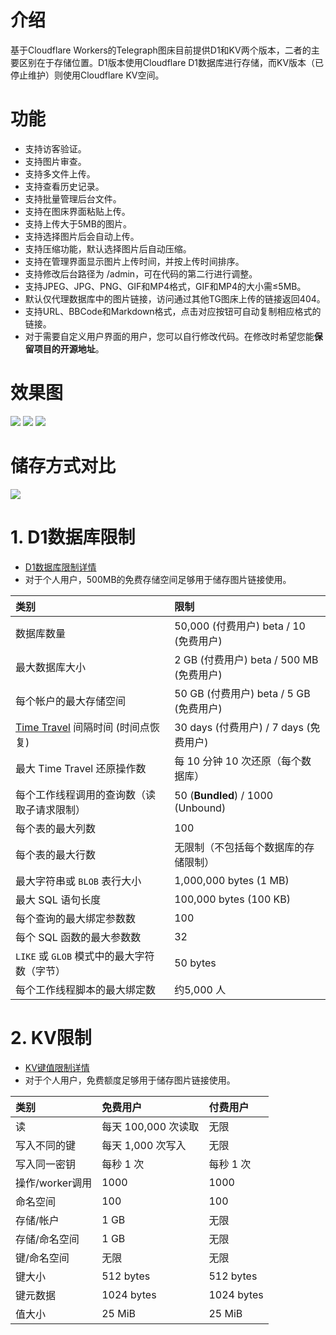 # 介绍

基于Cloudflare Workers的Telegraph图床目前提供D1和KV两个版本，二者的主要区别在于存储位置。D1版本使用Cloudflare D1数据库进行存储，而KV版本（已停止维护）则使用Cloudflare KV空间。

# 功能

- 支持访客验证。
- 支持图片审查。
- 支持多文件上传。
- 支持查看历史记录。
- 支持批量管理后台文件。
- 支持在图床界面粘贴上传。
- 支持上传大于5MB的图片。
- 支持选择图片后会自动上传。
- 支持压缩功能，默认选择图片后自动压缩。
- 支持在管理界面显示图片上传时间，并按上传时间排序。
- 支持修改后台路径为 /admin，可在代码的第二行进行调整。
- 支持JPEG、JPG、PNG、GIF和MP4格式，GIF和MP4的大小需≤5MB。
- 默认仅代理数据库中的图片链接，访问通过其他TG图床上传的链接返回404。
- 支持URL、BBCode和Markdown格式，点击对应按钮可自动复制相应格式的链接。
- 对于需要自定义用户界面的用户，您可以自行修改代码。在修改时希望您能**保留项目的开源地址**。

# 效果图
![](http://kycloud3.koyoo.cn/2024082909911202408291512219124.png)
![](http://kycloud3.koyoo.cn/2024082977e50202408291512218799.png)
![](http://kycloud3.koyoo.cn/20240829639cf202408291512214544.png)

# 储存方式对比
![](http://kycloud3.koyoo.cn/20240901c5765202409011106453173.png)

# 1. D1数据库限制

- [D1数据库限制详情](https://developers.cloudflare.com/d1/platform/limits/)
- 对于个人用户，500MB的免费存储空间足够用于储存图片链接使用。

| 类别                                                         | 限制                                     |
| :----------------------------------------------------------- | :--------------------------------------- |
| 数据库数量                                                   | 50,000 (付费用户) beta / 10 (免费用户)   |
| 最大数据库大小                                               | 2 GB (付费用户) beta / 500 MB (免费用户) |
| 每个帐户的最大存储空间                                       | 50 GB (付费用户) beta / 5 GB (免费用户)  |
| [Time Travel](https://developers.cloudflare.com/d1/learning/time-travel/) 间隔时间 (时间点恢复) | 30 days (付费用户) / 7 days (免费用户)   |
| 最大 Time Travel 还原操作数                                  | 每 10 分钟 10 次还原（每个数据库）       |
| 每个工作线程调用的查询数（读取子请求限制）                   | 50 (**Bundled**) / 1000 (Unbound)        |
| 每个表的最大列数                                             | 100                                      |
| 每个表的最大行数                                             | 无限制（不包括每个数据库的存储限制）     |
| 最大字符串或 `BLOB` 表行大小                                 | 1,000,000 bytes (1 MB)                   |
| 最大 SQL 语句长度                                            | 100,000 bytes (100 KB)                   |
| 每个查询的最大绑定参数数                                     | 100                                      |
| 每个 SQL 函数的最大参数数                                    | 32                                       |
| `LIKE` 或 `GLOB` 模式中的最大字符数（字节）                  | 50 bytes                                 |
| 每个工作线程脚本的最大绑定数                                 | 约5,000 人                               |

# 2. KV限制

- [KV键值限制详情](https://developers.cloudflare.com/kv/platform/limits/)
- 对于个人用户，免费额度足够用于储存图片链接使用。

| 类别            | 免费用户            | 付费用户   |
| :-------------- | :------------------ | :--------- |
| 读              | 每天 100,000 次读取 | 无限       |
| 写入不同的键    | 每天 1,000 次写入   | 无限       |
| 写入同一密钥    | 每秒 1 次           | 每秒 1 次  |
| 操作/worker调用 | 1000                | 1000       |
| 命名空间        | 100                 | 100        |
| 存储/帐户       | 1 GB                | 无限       |
| 存储/命名空间   | 1 GB                | 无限       |
| 键/命名空间     | 无限                | 无限       |
| 键大小          | 512 bytes           | 512 bytes  |
| 键元数据        | 1024 bytes          | 1024 bytes |
| 值大小          | 25 MiB              | 25 MiB     |
